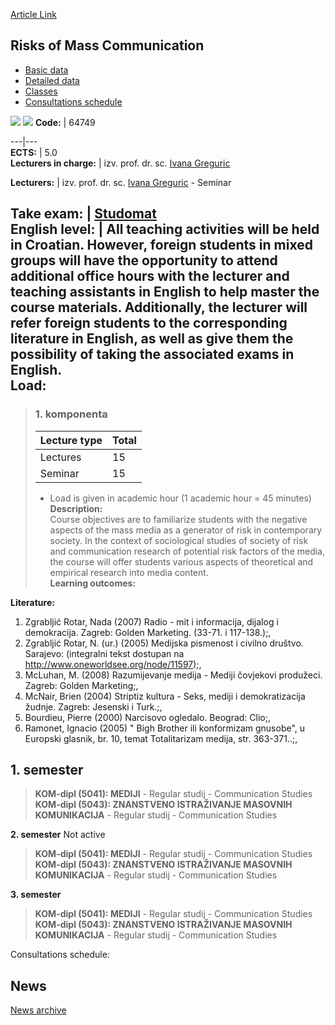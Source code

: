[Article Link](https://www.fhs.hr/en/course/romc)

## Risks of Mass Communication
  * [Basic data](https://www.fhs.hr/en/course/romc#v1id-523829_795024_1_0 "Basic data")
  * [Detailed data](https://www.fhs.hr/en/course/romc#v1id-523829_795024_1_1 "Detailed data")
  * [Classes](https://www.fhs.hr/en/course/romc#v1id-523829_795024_1_2 "Classes")
  * [Consultations schedule](https://www.fhs.hr/en/course/romc#v1id-523829_795024_1_3 "Consultations schedule")


[![](https://www.fhs.hr/img/flags/gif/hr.gif)](https://www.fhs.hr/predmet/rmk) [![](https://www.fhs.hr/img/flags/gif/gb.gif)](https://www.fhs.hr/en/course/romc)
**Code:** |  64749  
  
---|---  
**ECTS:** |  5.0   
**Lecturers in charge:** |  izv. prof. dr. sc. [Ivana Greguric](https://www.fhs.hr/staff/ivana.greguric)   
  
**Lecturers:** |  izv. prof. dr. sc. [Ivana Greguric](https://www.fhs.hr/djelatnik/ivana.greguric) - Seminar  
  
**Take exam:** |  [Studomat](http://www.isvu.hr/studomat)  
**English level:** |  All teaching activities will be held in Croatian. However, foreign students in mixed groups will have the opportunity to attend additional office hours with the lecturer and teaching assistants in English to help master the course materials. Additionally, the lecturer will refer foreign students to the corresponding literature in English, as well as give them the possibility of taking the associated exams in English.   
**Load:**  
---  
> ### 1. komponenta
> | Lecture type | Total  
> ---|---  
> Lectures | 15  
> Seminar | 15  
> * Load is given in academic hour (1 academic hour = 45 minutes)   
**Description:**  
> Course objectives are to familiarize students with the negative aspects of the mass media as a generator of risk in contemporary society. In the context of sociological studies of society of risk and communication research of potential risk factors of the media, the course will offer students various aspects of theoretical and empirical research into media content.  
**Learning outcomes:**  

  
**Literature:**  
  1. Zgrabljić Rotar, Nada (2007) Radio - mit i informacija, dijalog i demokracija. Zagreb: Golden Marketing. (33-71. i 117-138.);, 
  2. Zgrabljić Rotar, N. (ur.) (2005) Medijska pismenost i civilno društvo. Sarajevo: (integralni tekst dostupan na http://www.oneworldsee.org/node/11597);, 
  3. McLuhan, M. (2008) Razumijevanje medija - Mediji čovjekovi produžeci. Zagreb: Golden Marketing;, 
  4. McNair, Brien (2004) Striptiz kultura - Seks, mediji i demokratizacija žudnje. Zagreb: Jesenski i Turk.;, 
  5. Bourdieu, Pierre (2000) Narcisovo ogledalo. Beograd: Clio;, 
  6. Ramonet, Ignacio (2005) " Bigh Brother ili konformizam gnusobe", u Europski glasnik, br. 10, temat Totalitarizam medija, str. 363-371..;, 

  
**1. semester**  
---  
> **KOM-dipl (5041): MEDIJI** - Regular studij - Communication Studies  
>  **KOM-dipl (5043): ZNANSTVENO ISTRAŽIVANJE MASOVNIH KOMUNIKACIJA** - Regular studij - Communication Studies  
>   
  
**2. semester** Not active  
> **KOM-dipl (5041): MEDIJI** - Regular studij - Communication Studies  
>  **KOM-dipl (5043): ZNANSTVENO ISTRAŽIVANJE MASOVNIH KOMUNIKACIJA** - Regular studij - Communication Studies  
>   
  
**3. semester**  
> **KOM-dipl (5041): MEDIJI** - Regular studij - Communication Studies  
>  **KOM-dipl (5043): ZNANSTVENO ISTRAŽIVANJE MASOVNIH KOMUNIKACIJA** - Regular studij - Communication Studies  
>   
Consultations schedule: 


## News
[News archive](https://www.fhs.hr/en/course/romc?@=20pfj#news_78490 "News archive")
